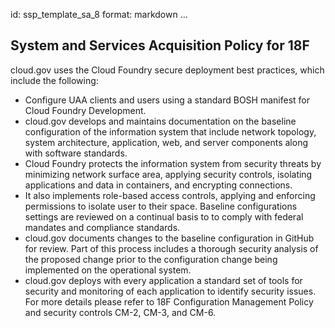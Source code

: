 id: ssp_template_sa_8
format: markdown
...
## System and Services Acquisition Policy for 18F

cloud.gov uses the Cloud Foundry secure deployment best practices, which include the following:
  - Configure UAA clients and users using a standard BOSH manifest for Cloud Foundry
Development.
  - cloud.gov develops and maintains documentation on the baseline configuration
of the information system that include network topology, system architecture, application, web, and server components along with software standards.
  - Cloud Foundry protects the information system from security threats by minimizing
network surface area, applying security controls, isolating applications and data in containers, and encrypting connections.
  - It also implements role-based access controls, applying and enforcing permissions
to isolate user to their space.  Baseline configurations settings are reviewed on a continual basis to to comply with federal mandates and compliance standards.
  - cloud.gov documents changes to the baseline configuration in GitHub for review.
Part of this process includes a thorough security analysis of the proposed change prior to the configuration change being implemented on the operational system.
  - cloud.gov deploys with every application a standard set of tools for security
and monitoring of each application to identify security issues. For more details please refer to 18F Configuration Management Policy and security controls CM-2, CM-3, and CM-6.
